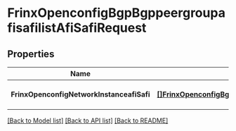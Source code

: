 # FrinxOpenconfigBgpBgppeergroupafisafilistAfiSafiRequest

## Properties
Name | Type | Description | Notes
------------ | ------------- | ------------- | -------------
**FrinxOpenconfigNetworkInstanceafiSafi** | [**[]FrinxOpenconfigBgpBgppeergroupafisafilistAfiSafi**](frinx.openconfig.bgp.bgppeergroupafisafilist.AfiSafi.md) |  | [optional] [default to null]

[[Back to Model list]](../README.md#documentation-for-models) [[Back to API list]](../README.md#documentation-for-api-endpoints) [[Back to README]](../README.md)


